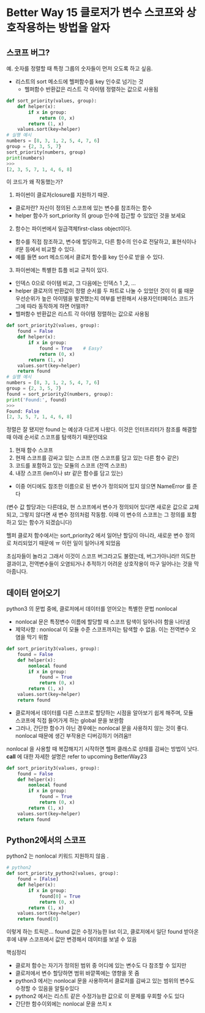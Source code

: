 Better Way 15 클로저가 변수 스코프와 상호작용하는 방법을 알자
======================================
## 스코프 버그?
예. 숫자를 정렬할 때 특정 그룹의 숫자들이 먼저 오도록 하고 싶음. 
* 리스트의 sort 메소드에 헬퍼함수를 key 인수로 넘기는 것 
  * 헬퍼함수 반환값은 리스트 각 아이템 정렬하는 값으로 사용됨 
```python
def sort_priority(values, group):
    def helper(x): 
        if x in group:
            return (0, x)
        return (1, x)
    values.sort(key=helper)
# 실행 예시
numbers = [8, 3, 1, 2, 5, 4, 7, 6] 
group = {2, 3, 5, 7} 
sort_priority(numbers, group)
print(numbers)
>>> 
[2, 3, 5, 7, 1, 4, 6, 8]
```
이 코드가 왜 작동했는가? 
1. 파이썬이 클로저closure를 지원하기 때문. 
  * 클로저란? 자신이 정의된 스코프에 있는 변수를 참조하는 함수 
  * helper 함수가 sort_priority 의 group 인수에 접근할 수 있었던 것을 보세요 
2. 함수는 파이썬에서 일급객체first-class object이다. 
  * 함수를 직접 참조하고, 변수에 할당하고, 다른 함수의 인수로 전달하고, 표현식이나 if문 등에서 비교할 수 있다. 
  * 예를 들면 sort 메소드에서 클로저 함수를 key 인수로 받을 수 있다. 
3. 파이썬에는 특별한 튜플 비교 규칙이 있다. 
  * 인덱스 0으로 아이템 비교, 그 다음에는 인덱스 1 ,2, ... 
  * helper 클로저의 반환값이 정렬 순서를 두 파트로 나눌 수 있었던 것이 이 룰 때문 
우선순위가 높은 아이템을 발견했는지 여부를 반환해서 사용자인터페이스 코드가 그에 따라 동작하게 하면 어떨까? 
  * 헬퍼함수 반환값은 리스트 각 아이템 정렬하는 값으로 사용됨 
```python
def sort_priority2(values, group):
    found = False
    def helper(x): 
        if x in group:
            found = True    # Easy?
            return (0, x)
        return (1, x)
    values.sort(key=helper)
    return found
# 실행 예시
numbers = [8, 3, 1, 2, 5, 4, 7, 6] 
group = {2, 3, 5, 7} 
found = sort_priority2(numbers, group):
print('Found:', found) 
>>> 
Found: False
[2, 3, 5, 7, 1, 4, 6, 8]
```
정렬은 잘 됐지만 found 는 예상과 다르게 나왔다. 이것은 인터프리터가 참조를 해결할 때 아래 순서로 스코프를 탐색하기 때문인데요 
1. 현재 함수 스코프 
2. 현재 스코프를 감싸고 있는 스코프 (현 스코프를 담고 있는 다른 함수 같은) 
3. 코드를 포함하고 있는 모듈의 스코프 (전역 스코프)
4. 내장 스코프 (len이나 str 같은 함수를 담고 있는)
* 이중 어디에도 참조한 이름으로 된 변수가 정의되어 있지 않으면 NameError 를 준다

(변수 값 할당과는 다른데요, 현 스코프에서 변수가 정의되어 있다면 새로운 값으로 교체되고, 그렇지 않다면 새 변수 정의처럼 작동함. 
이때 이 변수의 스코프는 그 정의를 포함하고 있는 함수가 되겠습니다) 

헬퍼 클로저 함수에서는 sort_priority2 에서 일어난 할당이 아니라, 새로운 변수 정의로 처리되었기 때문에 ㅠ 이런 일이 일어나게 되었음 

초심자들이 놀라고 그래서 이것이 스코프 버그라고도 불렸는데, 버그가아니라!! 의도한 결과이고, 전역변수들이 오염되거나 추적하기 어려운 상호작용이 마구 일어나는 것을 막아줍니다. 
## 데이터 얻어오기
python3 의 문법 중에, 클로저에서 데이터를 얻어오는 특별한 문법 nonlocal 
* nonlocal 문은 특정변수 이름에 할당할 때 스코프 탐색이 일어나야 함을 나타냄 
* 제약사항 : nonlocal 이 모듈 수준 스코프까지는 탐색할 수 없음. 이는 전역변수 오염을 막기 위함 
```python
def sort_priority3(values, group):
    found = False
    def helper(x):
        nonlocal found 
        if x in group:
            found = True
            return (0, x)
        return (1, x)
    values.sort(key=helper)
    return found
```
* 클로저에서 데이터를 다른 스코프로 할당하는 시점을 알아보기 쉽게 해주며, 모듈 스코프에 직접 들어가게 하는 global 문을 보완함
* 그러나, 간단한 함수가 아닌 경우에는 nonlocal 문을 사용하지 않는 것이 좋다. nonlocal 때문에 생긴 부작용은 디버깅하기 어려움!! 

nonlocal 을 사용할 때 복잡해지기 시작하면 헬퍼 클래스로 상태를 감싸는 방법이 낫다. __call__ 에 대한 자세한 설명은 refer to upcoming BetterWay23
```python
def sort_priority3(values, group):
    found = False
    def helper(x):
        nonlocal found 
        if x in group:
            found = True
            return (0, x)
        return (1, x)
    values.sort(key=helper)
    return found
```
## Python2에서의 스코프 
python2 는 nonlocal 키워드 지원하지 않음 . 
```python
# python2
def sort_priority_python2(values, group):
    found = [False]
    def helper(x):
        if x in group:
            found[0] = True
            return (0, x)
        return (1, x)
    values.sort(key=helper)
    return found[0]
```
이렇게 하는 트릭은... found 값은 수정가능한 list 이고, 클로저에서 일단 found 받아온 후에 내부 스코프에서 값만 변경해서 데이터를 보낼 수 있음 

핵심정리 
* 클로저 함수는 자기가 정의된 범위 중 어디에 있는 변수도 다 참조할 수 있지만 
* 클로저에서 변수 할당하면 범위 바깥쪽에는 영향을 못 줌 
* python3 에서는 nonlocal 문을 사용하여서 클로저를 감싸고 있는 범위의 변수도 수정할 수 있음을 알릴수있다 
* python2 에서는 리스트 같은 수정가능한 값으로 이 문제를 우회할 수도 있다 
* 간단한 함수이외에는 nonlocal 문을 쓰지 x 
